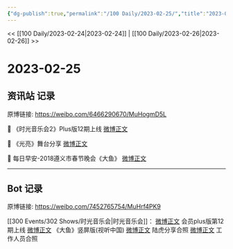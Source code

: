```yaml
---
{"dg-publish":true,"permalink":"/100 Daily/2023-02-25/","title":"2023-02-25","created":"2023-02-27T10:24:26.325+08:00","updated":"2023-02-27T10:26:33.658+08:00"}
---
```



<< [[100 Daily/2023-02-24\|2023-02-24]] | [[100 Daily/2023-02-26\|2023-02-26]] >>

# 2023-02-25

## 资讯站 记录

原博链接: https://weibo.com/6466290670/MuHogmD5L

💫 《时光音乐会2》Plus版12期上线 [微博正文](https://weibo.com/detail/4873015001353394)

💫 《光亮》舞台分享 [微博正文](https://weibo.com/detail/4873012198769187)

💫 每日早安-2018遵义市春节晚会《大鱼》 [微博正文](https://weibo.com/detail/4872937913975037)

---
## Bot 记录

原博链接: https://weibo.com/7452765754/MuHrf4PK9

[[300 Events/302 Shows/时光音乐会\|时光音乐会]]：
[微博正文](https://weibo.com/detail/4873015001353394) 会员plus版第12期上线
[微博正文](https://weibo.com/detail/4872976870670809) 《大鱼》竖屏版(视听中国)
[微博正文](https://weibo.com/detail/4873066147219202) 陆虎分享合照
[微博正文](https://weibo.com/detail/4873144937218436) 工作人员合照 ​​​
